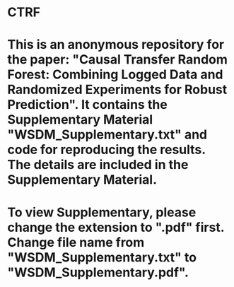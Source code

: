 # CTRF
# This is an anonymous repository for the paper: "Causal Transfer Random Forest: Combining Logged Data and Randomized Experiments for Robust Prediction". It contains the Supplementary Material "WSDM_Supplementary.txt" and code for reproducing the results. The details are included in the Supplementary Material. 

# To view Supplementary, please change the extension to ".pdf" first. Change file name from "WSDM_Supplementary.txt" to "WSDM_Supplementary.pdf".
